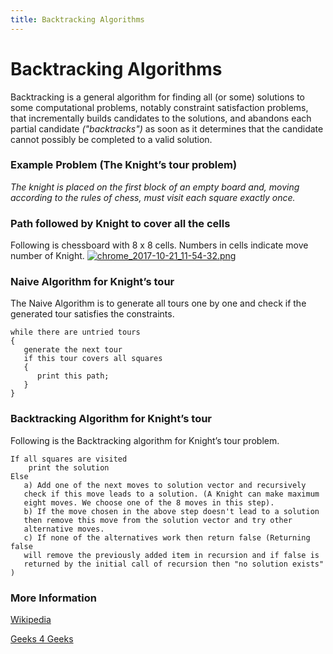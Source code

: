 ```yaml
---
title: Backtracking Algorithms
---
```


# Backtracking Algorithms

Backtracking is a general algorithm for finding all (or some) solutions to some computational problems, notably constraint satisfaction problems, that incrementally builds candidates to the solutions, and abandons each partial candidate *("backtracks")* as soon as it determines that the candidate cannot possibly be completed to a valid solution.

### Example Problem (The Knight’s tour problem)

   *The knight is placed on the first block of an empty board and, moving according to the rules of chess, must visit each square exactly once.*

 ### Path followed by Knight to cover all the cells
  Following is chessboard with 8 x 8 cells. Numbers in cells indicate move number of Knight.
  [![chrome_2017-10-21_11-54-32.png](https://s1.postimg.org/3mj9ovlzbz/chrome_2017-10-21_11-54-32.png)](https://postimg.org/image/7657eoop3v/)

### Naive Algorithm for Knight’s tour
The Naive Algorithm is to generate all tours one by one and check if the generated tour satisfies the constraints.
```text
while there are untried tours
{
   generate the next tour
   if this tour covers all squares
   {
      print this path;
   }
}
```
### Backtracking Algorithm for Knight’s tour
Following is the Backtracking algorithm for Knight’s tour problem.
```text
If all squares are visited
    print the solution
Else
   a) Add one of the next moves to solution vector and recursively
   check if this move leads to a solution. (A Knight can make maximum
   eight moves. We choose one of the 8 moves in this step).
   b) If the move chosen in the above step doesn't lead to a solution
   then remove this move from the solution vector and try other
   alternative moves.
   c) If none of the alternatives work then return false (Returning false
   will remove the previously added item in recursion and if false is
   returned by the initial call of recursion then "no solution exists" )
```


### More Information

[Wikipedia](https://en.wikipedia.org/wiki/Backtracking)

[Geeks 4 Geeks](http://www.geeksforgeeks.org/backtracking-set-1-the-knights-tour-problem/)
